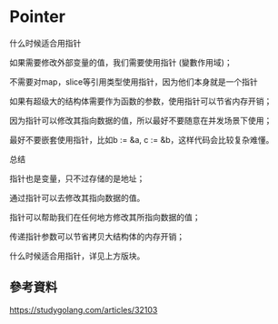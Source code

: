 # Pointer

什么时候适合用指针

如果需要修改外部变量的值，我们需要使用指针 (變數作用域)；

不需要对map，slice等引用类型使用指针，因为他们本身就是一个指针

如果有超级大的结构体需要作为函数的参数，使用指针可以节省内存开销；

因为指针可以修改其指向数据的值，所以最好不要随意在并发场景下使用；

最好不要嵌套使用指针，比如b := &a, c := &b，这样代码会比较复杂难懂。

总结

指针也是变量，只不过存储的是地址；

通过指针可以去修改其指向数据的值。

指针可以帮助我们在任何地方修改其所指向数据的值；

传递指针参数可以节省拷贝大结构体的内存开销；

什么时候适合用指针，详见上方版块。


## 參考資料

https://studygolang.com/articles/32103